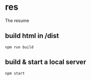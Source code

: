 # res
The resume

## build html in /dist
```
npm run build
```

## build & start a local server
```
npm start
```

